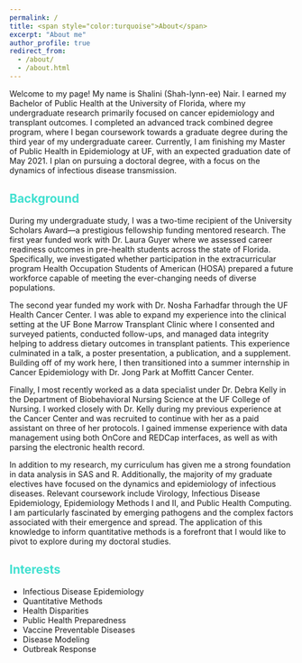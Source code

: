 ```yaml
---
permalink: /
title: <span style="color:turquoise">About</span>
excerpt: "About me"
author_profile: true
redirect_from: 
  - /about/
  - /about.html
---
```

  
Welcome to my page! My name is Shalini (Shah-lynn-ee) Nair. I earned my Bachelor of Public Health at the University of Florida, where my undergraduate research primarily focused on cancer epidemiology and transplant outcomes. I completed an advanced track combined degree program, where I began coursework towards a graduate degree during the third year of my undergraduate career. Currently, I am finishing my Master of Public Health in Epidemiology at UF, with an expected graduation date of May 2021. I plan on pursuing a doctoral degree, with a focus on the dynamics of infectious disease transmission. 

## <span style="color:turquoise">Background</span>  

During my undergraduate study, I was a two-time recipient of the University Scholars Award—a prestigious fellowship funding mentored research. The first year funded work with Dr. Laura Guyer where we assessed career readiness outcomes in pre-health students across the state of Florida. Specifically, we investigated whether participation in the extracurricular program Health Occupation Students of American (HOSA) prepared a future workforce capable of meeting the ever-changing needs of diverse populations.  

The second year funded my work with Dr. Nosha Farhadfar through the UF Health Cancer Center. I was able to expand my experience into the clinical setting at the UF Bone Marrow Transplant Clinic where I consented and surveyed patients, conducted follow-ups, and managed data integrity helping to address dietary outcomes in transplant patients. This experience culminated in a talk, a poster presentation, a publication, and a supplement. Building off of my work here, I then transitioned into a summer internship in Cancer Epidemiology with Dr. Jong Park at Moffitt Cancer Center.   

Finally, I most recently worked as a data specialist under Dr. Debra Kelly in the Department of Biobehavioral Nursing Science at the UF College of Nursing. I worked closely with Dr. Kelly during my previous experience at the Cancer Center and was recruited to continue with her as a paid assistant on three of her protocols. I gained immense experience with data management using both OnCore and REDCap interfaces, as well as with parsing the electronic health record.  

In addition to my research, my curriculum has given me a strong foundation in data analysis in SAS and R. Additionally, the majority of my graduate electives have focused on the dynamics and epidemiology of infectious diseases. Relevant coursework include Virology, Infectious Disease Epidemiology, Epidemiology Methods I and II, and Public Health Computing. I am particularly fascinated by emerging pathogens and the complex factors associated with their emergence and spread. The application of this knowledge to inform quantitative methods is a forefront that I would like to pivot to explore during my doctoral studies. 

## <span style="color:turquoise">Interests</span>   

* Infectious Disease Epidemiology  
* Quantitative Methods 
* Health Disparities 
* Public Health Preparedness
* Vaccine Preventable Diseases 
* Disease Modeling  
* Outbreak Response

